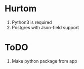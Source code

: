 Hurtom
======

1. Python3 is required
2. Postgres with Json-field support 


ToDO
====

1. Make python package from app